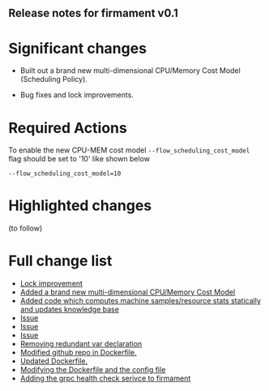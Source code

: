 ## Release notes for firmament v0.1

# Significant changes

* Built out a brand new multi-dimensional CPU/Memory Cost Model (Scheduling Policy). 

* Bug fixes and lock improvements.

# Required Actions

To enable the new CPU-MEM cost model ```--flow_scheduling_cost_model```
flag should be set to '10'
like shown below

```--flow_scheduling_cost_model=10```

# Highlighted changes

(to follow)

# Full change list

* [Lock improvement](https://github.com/Huawei-PaaS/firmament/commit/3195a494b5993c460ae80af6379fef79e75131c9)
* [Added a brand new multi-dimensional CPU/Memory Cost Model](https://github.com/Huawei-PaaS/firmament/commit/d0aef3798e891f7210aa87bbf21fb3002381d6f4)
* [Added code which computes machine samples/resource stats statically and updates knowledge base](https://github.com/Huawei-PaaS/firmament/commit/dc96ff6f29b18b6297cf7262797fb23e061a1e6f)
* [Issue](https://github.com/Huawei-PaaS/firmament/commit/4e38db8ed4e4aa6dcc85dfa40b2e9fa3b07b401c)
* [Issue](https://github.com/Huawei-PaaS/firmament/commit/a50d38c9704e07bea3c5e1b7218f357f137148cb)
* [Issue](https://github.com/Huawei-PaaS/firmament/commit/2ca53f1ab513946ed39d99be1b0172121f8f54a8)
* [Removing redundant var declaration](https://github.com/Huawei-PaaS/firmament/commit/614d03bfa8dcfe942fd482315e641d311386afbf)
* [Modified github repo in Dockerfile.](https://github.com/Huawei-PaaS/firmament/commit/65937c4a769296520b2ea21a1bd38fdf7fb28172)
* [Updated Dockerfile.](https://github.com/Huawei-PaaS/firmament/commit/c21237c27f6f71000552a57ab14faee90ae5ce42)
* [Modifying the Dockerfile and the config file](https://github.com/Huawei-PaaS/firmament/commit/720ad22af28ed1b2ea84377ec9679bef413746e0)
* [Adding the grpc health check serivce to firmament](https://github.com/Huawei-PaaS/firmament/commit/a91d754bc38d047780e1f5332157361f6496f885)
